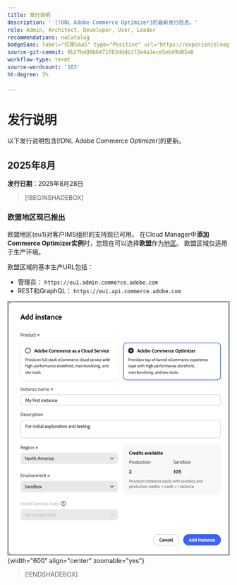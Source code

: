 ```yaml
---
title: 发行说明
description: ' [!DNL Adobe Commerce Optimizer]的最新发行信息。'
role: Admin, Architect, Developer, User, Leader
recommendations: noCatalog
badgeSaas: label="仅限SaaS" type="Positive" url="https://experienceleague.adobe.com/en/docs/commerce/user-guides/product-solutions" tooltip="仅适用于Adobe Commerce as a Cloud Service和Adobe Commerce Optimizer项目(Adobe管理的SaaS基础架构)。"
source-git-commit: 0b27bd80b6471f83dddb1f2e4a3ece5ebd9d05a0
workflow-type: tm+mt
source-wordcount: '103'
ht-degree: 3%

---
```


# 发行说明

以下发行说明包含[!DNL Adobe Commerce Optimizer]的更新。

## 2025年8月

**发行日期**：2025年8月28日

>[!BEGINSHADEBOX]

### 欧盟地区现已推出

欧盟地区(eu1)对客户IMS组织的支持现已可用。 在Cloud Manager中&#x200B;**添加Commerce Optimizer实例**&#x200B;时，您现在可以选择&#x200B;**欧盟**&#x200B;作为[地区](./get-started.md#step-1-create-an-instance)。 欧盟区域仅适用于生产环境。

欧盟区域的基本生产URL包括：

* 管理员： `https://eu1.admin.commerce.adobe.com`
* REST和GraphQL： `https://eu1.api.commerce.adobe.com`

![创建实例](./assets/create-instance.png){width="600" align="center" zoomable="yes"}

>[!ENDSHADEBOX]
